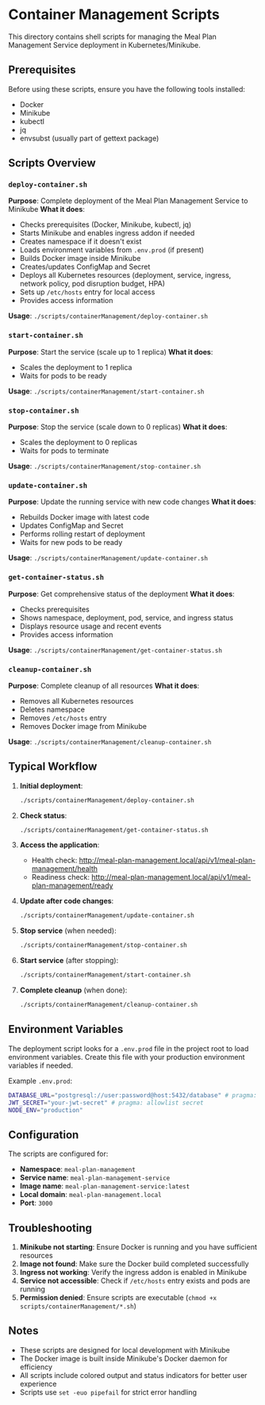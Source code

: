 # Container Management Scripts

This directory contains shell scripts for managing the Meal Plan Management Service deployment in Kubernetes/Minikube.

## Prerequisites

Before using these scripts, ensure you have the following tools installed:

- Docker
- Minikube
- kubectl
- jq
- envsubst (usually part of gettext package)

## Scripts Overview

### `deploy-container.sh`

**Purpose**: Complete deployment of the Meal Plan Management Service to Minikube
**What it does**:

- Checks prerequisites (Docker, Minikube, kubectl, jq)
- Starts Minikube and enables ingress addon if needed
- Creates namespace if it doesn't exist
- Loads environment variables from `.env.prod` (if present)
- Builds Docker image inside Minikube
- Creates/updates ConfigMap and Secret
- Deploys all Kubernetes resources (deployment, service, ingress, network policy, pod disruption budget, HPA)
- Sets up `/etc/hosts` entry for local access
- Provides access information

**Usage**: `./scripts/containerManagement/deploy-container.sh`

### `start-container.sh`

**Purpose**: Start the service (scale up to 1 replica)
**What it does**:

- Scales the deployment to 1 replica
- Waits for pods to be ready

**Usage**: `./scripts/containerManagement/start-container.sh`

### `stop-container.sh`

**Purpose**: Stop the service (scale down to 0 replicas)
**What it does**:

- Scales the deployment to 0 replicas
- Waits for pods to terminate

**Usage**: `./scripts/containerManagement/stop-container.sh`

### `update-container.sh`

**Purpose**: Update the running service with new code changes
**What it does**:

- Rebuilds Docker image with latest code
- Updates ConfigMap and Secret
- Performs rolling restart of deployment
- Waits for new pods to be ready

**Usage**: `./scripts/containerManagement/update-container.sh`

### `get-container-status.sh`

**Purpose**: Get comprehensive status of the deployment
**What it does**:

- Checks prerequisites
- Shows namespace, deployment, pod, service, and ingress status
- Displays resource usage and recent events
- Provides access information

**Usage**: `./scripts/containerManagement/get-container-status.sh`

### `cleanup-container.sh`

**Purpose**: Complete cleanup of all resources
**What it does**:

- Removes all Kubernetes resources
- Deletes namespace
- Removes `/etc/hosts` entry
- Removes Docker image from Minikube

**Usage**: `./scripts/containerManagement/cleanup-container.sh`

## Typical Workflow

1. **Initial deployment**:

   ```bash
   ./scripts/containerManagement/deploy-container.sh
   ```

2. **Check status**:

   ```bash
   ./scripts/containerManagement/get-container-status.sh
   ```

3. **Access the application**:
   - Health check: <http://meal-plan-management.local/api/v1/meal-plan-management/health>
   - Readiness check: <http://meal-plan-management.local/api/v1/meal-plan-management/ready>

4. **Update after code changes**:

   ```bash
   ./scripts/containerManagement/update-container.sh
   ```

5. **Stop service** (when needed):

   ```bash
   ./scripts/containerManagement/stop-container.sh
   ```

6. **Start service** (after stopping):

   ```bash
   ./scripts/containerManagement/start-container.sh
   ```

7. **Complete cleanup** (when done):

   ```bash
   ./scripts/containerManagement/cleanup-container.sh
   ```

## Environment Variables

The deployment script looks for a `.env.prod` file in the project root to load environment variables.
Create this file with your production environment variables if needed.

Example `.env.prod`:

```bash
DATABASE_URL="postgresql://user:password@host:5432/database" # pragma: allowlist secret
JWT_SECRET="your-jwt-secret" # pragma: allowlist secret
NODE_ENV="production"
```

## Configuration

The scripts are configured for:

- **Namespace**: `meal-plan-management`
- **Service name**: `meal-plan-management-service`
- **Image name**: `meal-plan-management-service:latest`
- **Local domain**: `meal-plan-management.local`
- **Port**: `3000`

## Troubleshooting

1. **Minikube not starting**: Ensure Docker is running and you have sufficient resources
2. **Image not found**: Make sure the Docker build completed successfully
3. **Ingress not working**: Verify the ingress addon is enabled in Minikube
4. **Service not accessible**: Check if `/etc/hosts` entry exists and pods are running
5. **Permission denied**: Ensure scripts are executable (`chmod +x scripts/containerManagement/*.sh`)

## Notes

- These scripts are designed for local development with Minikube
- The Docker image is built inside Minikube's Docker daemon for efficiency
- All scripts include colored output and status indicators for better user experience
- Scripts use `set -euo pipefail` for strict error handling
